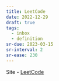 ```yaml
---
title: LeetCode
date: 2022-12-29
draft: true
tags:
  - inbox
  - definition
sr-due: 2023-03-15
sr-interval: 2
sr-ease: 230
---
```


Site - [LeetCode](https://leetcode.com/)
